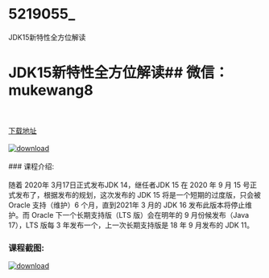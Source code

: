 # 5219055_
JDK15新特性全方位解读
# JDK15新特性全方位解读## 微信：mukewang8
<br/></br>[下载地址](http://www.36tz.cn/article/5219055 "下载地址")
<br/></br>[![download](http://36tz.cn/muke_img/2021_03_1-71-300x155.png "下载地址")](http://www.36tz.cn/article/5219055 "下载地址")
<br/></br>### 课程介绍:<br/></br>随着 2020年 3月17日正式发布JDK 14，继任者JDK 15 在 2020 年 9 月 15 号正式发布了，根据发布的规划，这次发布的 JDK 15 将是一个短期的过度版，只会被 Oracle 支持（维护）6 个月，直到2021年 3 月的 JDK 16 发布此版本将停止维护。而 Oracle 下一个长期支持版（LTS 版）会在明年的 9 月份候发布（Java 17），LTS 版每 3 年发布一个，上一次长期支持版是 18 年 9 月发布的 JDK 11。

### 课程截图:
[![download](http://36tz.cn/muke_img/2021_03_2-72.png "下载地址")](http://www.36tz.cn/article/5219055 "下载地址")
